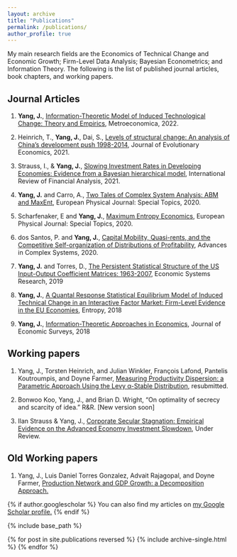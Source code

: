 ```yaml
---
layout: archive
title: "Publications"
permalink: /publications/
author_profile: true
---
```



My main research fields are the Economics of Technical Change and Economic Growth; Firm-Level Data Analysis; Bayesian Econometrics; and Information Theory. The following is the list of published journal articles, book chapters, and working papers.


Journal Articles
------


1. **Yang, J.**, [Information-Theoretic Model of Induced Technological Change: Theory and Empirics](https://onlinelibrary.wiley.com/doi/full/10.1111/meca.12399), Metroeconomica, 2022. 

2. Heinrich, T., **Yang, J.**, Dai, S., [Levels of structural change: An analysis of China’s development push 1998-2014](https://link.springer.com/article/10.1007%2Fs00191-021-00740-9), Journal of Evolutionary Economics, 2021.

3. Strauss, I., & **Yang, J.**, [Slowing Investment Rates in Developing Economies: Evidence from a Bayesian hierarchical model](https://www.sciencedirect.com/science/article/pii/S1057521921001769), International Review of Financial Analysis, 2021.

4. **Yang, J.** and Carro, A., [Two Tales of Complex System Analysis: ABM and MaxEnt](https://link.springer.com/article/10.1140/epjst/e2020-900137-x),  European Physical Journal: Special Topics, 2020.

5. Scharfenaker, E and **Yang, J.**, [Maximum Entropy Economics](https://link.springer.com/article/10.1140/epjst/e2020-000029-4), European Physical Journal: Special Topics, 2020.

6. dos Santos, P. and **Yang, J.**, [Capital Mobility, Quasi-rents, and the Competitive Self-organization of Distributions of Profitability](https://www.worldscientific.com/doi/abs/10.1142/S0219525920500034), Advances in Complex Systems,  2020.

7. **Yang, J.** and Torres, D., [The Persistent Statistical Structure of the US Input-Output Coefficient Matrices: 1963-2007](https://www.tandfonline.com/doi/full/10.1080/09535314.2018.1561425),  Economic Systems Research, 2019

8. **Yang, J.**, [A Quantal Response Statistical Equilibrium Model of Induced Technical Change in an Interactive Factor Market: Firm-Level Evidence in the EU Economies](https://www.mdpi.com/1099-4300/20/3/156), Entropy, 2018

9. **Yang, J.**, [Information-Theoretic Approaches in Economics](https://onlinelibrary.wiley.com/doi/abs/10.1111/joes.12226),  Journal of Economic Surveys, 2018


Working papers
------

1. Yang, J., Torsten Heinrich, and Julian Winkler, François Lafond, Pantelis Koutroumpis, and Doyne Farmer, [Measuring Productivity Dispersion: a Parametric Approach Using the Levy α-Stable Distribution](http://yangjh2612.github.io/files/productivity_dispersion.pdf),  resubmitted.

2. Bonwoo Koo, Yang, J., and Brian D. Wright, “On optimality of secrecy and scarcity of idea.” R&R. \[New version soon\]

3. Ilan Strauss & Yang, J., [Corporate Secular Stagnation: Empirical Evidence on the Advanced Economy Investment Slowdown](http://yangjh2612.github.io/files/investment_rate.pdf), Under Review.


Old Working papers
------

1. Yang, J., Luis Daniel Torres Gonzalez, Advait Rajagopal, and Doyne Farmer, [Production Network and GDP Growth: a Decomposition Approach.](http://yangjh2612.github.io/files/production_network.pdf) 



{% if author.googlescholar %}
  You can also find my articles on <u><a href="{{author.googlescholar}}">my Google Scholar profile</a>.</u>
{% endif %}

{% include base_path %}

{% for post in site.publications reversed %}
  {% include archive-single.html %}
{% endfor %}
